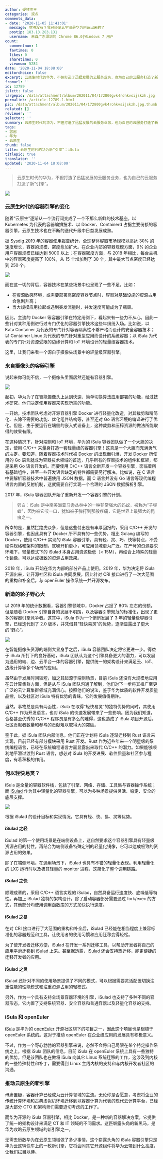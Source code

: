 ```yaml
---
author: 硬核老王
categories: 观点
comments_data:
- date: '2020-11-05 11:41:01'
  message: 吹够没有？我已经承认宇宙是华为创造出来的了
  postip: 183.13.203.131
  username: 来自广东深圳的 Chrome 86.0|Windows 7 用户
count:
  commentnum: 1
  favtimes: 0
  likes: 0
  sharetimes: 0
  viewnum: 5284
date: '2020-11-04 18:08:00'
editorchoice: false
excerpt: 云原生时代的华为，不但打造了迅猛发展的云服务业务，也为自己的云服务打造了新“引擎”。
fromurl: ''
id: 12789
islctt: false
largepic: /data/attachment/album/202011/04/172800gvk4rohkvsijskzh.jpg
permalink: /article-12789-1.html
pic: /data/attachment/album/202011/04/172800gvk4rohkvsijskzh.jpg.thumb.jpg
related: []
reviewer: ''
selector: ''
summary: 云原生时代的华为，不但打造了迅猛发展的云服务业务，也为自己的云服务打造了新“引擎”。
tags:
- 容器
- 华为
- 云原生
thumb: false
title: 云原生时代的华为新“引擎”：iSula
titlepic: true
translator: ''
updated: '2020-11-04 18:08:00'
---
```



> 
> 云原生时代的华为，不但打造了迅猛发展的云服务业务，也为自己的云服务打造了新“引擎”。
> 
> 
> 


![](/data/attachment/album/202011/04/172800gvk4rohkvsijskzh.jpg)


### 云原生时代的容器引擎的变化


随着“云原生”逐渐从一个流行词变成了一个不那么新鲜的技术基座。以 Kubernetes 为代表的容器编排技术、以 Docker、Containerd 占据主要份额的容器引擎，云原生技术也在不断的迭代升级中日益发展成熟。


据 [Sysdig 2019 年的容器使用报告](https://sysdig.com/blog/sysdig-2019-container-usage-report/)统计，全球整体容器市场规模以高达 30% 的速度增长，容器的规模、密度愈加扩大。在企业内部的容器规模方面，9% 的企业用户容器规模已经达到 5000 以上；在容器密度方面，与 2018 年相比，每台主机中的容器密度提高了 100%，从 15 个增加到了 30 个，其中最大节点密度已经达到 250 个。


![](/data/attachment/album/202011/04/175010zjznozrxmowxa7xn.png) 


而在这一切的背后，容器技术在某些场景中也呈现了一些不足，比如：


* 在资源敏感环境，或需要部署高密度容器节点时，容器对基础设施的资源占用会急剧升高；
* 当大规模应用拉起或遇到突发流量时，并发速度可能成为了瓶颈。


因此，主流的 Docker 等容器引擎在特定用例下，看起来有一些力不从心，因此一些针对某种用例进行过专门优化的容器引擎技术这些年纷纷入场。比如说，以 Kata Container 为代表的专门针对容器隔离性不够严格而设计的安全容器技术；以 Container Linux 为代表的专门针对重型应用而设计的系统容器；以 iSula 为代表的专门针对资源受限的边缘计算和 IoT 环境设计的轻量级容器技术。


这里，让我们来看一个源自于摄像头场景中的轻量级容器引擎。


### 来自摄像头的容器引擎


说起来你可能不信，一个摄像头里面居然还能有容器引擎。


![](/data/attachment/album/202011/04/175906x1ddat8tottrr77i.jpg)


起初，华为为了在智能摄像头上达到快速、简单切换算法应用部署的功能，经过技术研究，他们决定使用容器来实现所需的功能。


一开始，技术团队考虑对开源容器引擎 Docker 进行轻量化改造，对其裁剪和精简化、去除不需要的功能、优化组件结构等，甚至还对 Go 语言环境的编译进行了优化。但是，由于要运行在端侧的嵌入式设备上，这种裁剪和压榨资源的做法所能取得的效果有限。


在这种情况下，针对端侧和 IoT 环境，华为的 iSula 容器团队做了一个大胆的决定，使用 C/C++ 来量身打造一套轻量级的容器引擎！这真是一个大胆而充满勇气的决定。要知道，随着容器技术时代被 Docker 的出现而引爆，开发 Docker 所使用的 Go 语言就成为容器技术领域的首选，几乎所有的容器技术的组件和框架，都是采用 Go 语言开发的。而要使用 C/C++ 语言全新开发一个容器引擎，面临着所有基础组件，甚至一些开发语言缺乏的特性都需要另行解决。比如说，在 C 语言中要解析容器技术中普遍使用 JSON 数据，而 C 语言并没有 Go 语言等现代编程语言内置的反射机制，这就需要自行实现一个合理的 JSON 数据解析引擎。


2017 年，iSula 容器团队开始了重新开发一个容器引擎的计划。



> 
> 旁白：iSula 是中南美洲亚马逊丛林中的一种非常强大的蚂蚁，被称为“子弹蚁”，因为被它咬一口，犹如被子弹打到那般疼痛，它是世界上最强大的昆虫之一。
> 
> 
> 


所幸的是，虽然拦路虎众多，但是这些付出是有丰厚回报的，采用 C/C++ 开发的容器引擎，也因此具有了 Docker 所不具有的一些优势。相比 Golang 编写的 Docker，使用 C/C++ 实现的 iSula 容器引擎，具有轻、灵、巧、快等特点，不受硬件规格和架构的限制，底噪开销更小，可应用领域更为广泛。在严苛的资源要求环境下，轻量模式下的 iSulad 本身占用资源极低（< 15M），再结合上特殊的轻量化镜像，可以达成极致的资源占用效果。


2018 年，iSula 开始在华为内部的部分产品上使用。2019 年，华为决定将 iSula 开源出来，让开源社区和 iSula 共同发展，因此针对 CRI 接口进行了一次大范围的重构和补全后，与 openEuler 操作系统一并开源发布。


### 新造的轮子野心大


以 2019 年的统计数据看，容器引擎领域中，Docker 占据了 80% 左右的份额，但是随着 Docker 引擎自身的发展不明朗，以及容器引擎规范的标准化，出现了更多的容器引擎竞争者。这其中，iSula 作为一个悄悄发展了 3 年的轻量级容器引擎，已经迭代到了 2.0 版本，并凭借其“轻快易灵”的优势，逐渐显露出了更大的“野心”。


![](/data/attachment/album/202011/04/180413rl52djwblp2wg12r.png)


在智能摄像头资源的端侧大显身手之后，iSula 容器团队决定将它更进一步。得益于 iSula 所打下的良好基础，iSula 团队认为这个引擎具备更大的潜力，可以发展为通用的端、边、云平台一体的容器引擎，提供统一的架构设计来满足云、IoT、边缘计算等多个场景的应用。


虽然由于发展时间较短，加之其起源于端侧场景，目前 iSula 还没有大规模地应用在云计算集群方面，但是从与 iSula 团队沟通了解到，他们对下一步将其推广至更广泛的云计算集群领域充满信心。按照他们的说法，鉴于华为优质的软件开发质量品控，以及社区对 iSula 特有优势的青睐，它的发展值得期许。


当然，事物总是具有两面性，iSula 在取得“轻快易灵”的独特优势的同时，其使用 C/C++ 作为开发语言，也对 iSula 的快速发展带来了一些影响。因为我们知道，合格甚至优秀的 C/C++ 程序员是有多么的难得，这也造成了 iSula 项目开源后，社区贡献者数量和参与的贡献难以取得大的突破。


鉴于此，据 iSula 团队内部消息，他们正在计划将 iSula 逐渐迁移到 Rust 语言来实现，目前已经有部分模块采用 Rust 开发。Rust 作为近些年来一个明星级的系统编程语言，已经在系统编程语言方面显露出来取代 C/C++ 的潜力。如果能够顺利地平滑过渡到 Rust 语言，想必对 iSula 的开发进展、软件质量和社区参与程度，有着积极的作用。


### 何以轻快易灵？


iSula 是全量的容器软件栈，包括了引擎、网络、存储、工具集与容器操作系统；而 [iSulad](https://gitee.com/openeuler/iSulad) 作为其中轻量化的容器引擎，可以为多种场景提供灵活、稳定、安全的底层支撑。


![](/data/attachment/album/202011/04/180811zdjzoi1itfs17d34.png)


根据 iSulad 的设计目标和实现情况，它具有轻、快、易、灵等优势。


#### iSulad 之轻


iSulad 的第一个使用场景是在端侧设备上，这自然要求这个容器引擎具有轻量级资源占用的特性。再结合为端侧设备特殊定制的轻量化镜像，它可以达成极致的资源占用的效果。


除了在端侧环境，在通用场景下，iSulad 也具有不错的轻量化表现。利用轻量化的 LXC 运行时以及极其轻量的 monitor 进程，这简化了整个调用链路。


#### iSulad 之快


顺理成章的，采用 C/C++ 语言实现的 iSulad，自然具备运行速度快、底噪低等特性。再加上 iSulad 独特的架构设计，除了启动容器部分需要通过 fork/exec 的方式，其他部分均使用调用函数库的方式加快执行速度。


#### iSulad 之易


在对 CRI 接口进行了大范围的重构和补全后，iSulad 已经能在相当程度上兼容标准化的容器规范和工具，让使用者的使用习惯和应用迁移变得轻松。


为了使开发者迁移方便，iSulad 在开发一系列迁移工具，以帮助开发者将自己的应用平滑迁移到 iSulad 上来。甚至据透露，iSulad 还会支持热迁移，能更便捷的迁移开发者的应用。


#### iSulad 之灵


iSulad 还针对不同的使用场景提供了不同的模式，可以根据需要灵活配置切换注重性能的性能模式和注重资源占用的轻模式。


另外，作为一个具有支持全场景容器环境的引擎，iSulad 也支持了多种不同的容器形态，它内置了支持系统容器、安全容器和普通容器以及轻量化容器的支持。


### iSula 和 openEuler


[iSula](https://openeuler.org/zh/docs/20.09/docs/Container/iSula%E5%AE%B9%E5%99%A8%E5%BC%95%E6%93%8E.html) 是华为的 [openEuler](https://openeuler.org/) 开源社区旗下的项目之一，因此这个项目也是根植于 openEuler 系统的。这对于推动 openEuler 在企业级应用的发展具有积极意义。


不过，作为一个野心勃勃的容器引擎来说，必然不会将自己局限在某个特定操作系统之上。根据 iSula 团队的信息，目前 iSula 在 openEuler 系统上具有一些独特的优势，但是该团队也在做将 iSula 向其它 Linux 系统迁移的工作，这涉及到内核的一些特殊特性和补丁，需要得到 Linux 主线内核的支持和与内核开发者社区的沟通。


### 推动云原生的新引擎


毋庸置疑，容器计算已经成为云计算领域的主流。无论你是否愿意，考虑将企业的传统计算环境和古典虚拟机环境迁移到以容器计算为代表的现代云计算平台，已经是大部分 CTO 和架构师们需要迫切考虑的工作了。


而华为开源的 iSula 容器引擎，相比 Docker，是一种新的容器解决方案，它提供了统一的架构设计来满足 CT 和 IT 领域的不同需求。这匹崭露头角的新黑马，是华为攻略云原生领域的新引擎之一。


无需去历数华为在云原生领域做了多少事情，这个崭露头角的 iSula 容器引擎只是华为云这辆快车上的一枚新引擎，它将会同其它开源组件将华为云带到什么高度，让我们拭目以待。